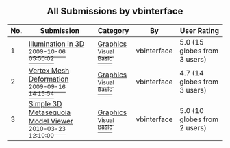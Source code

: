 ﻿<div align="center">

## All Submissions by vbinterface

</div>

No.  | Submission | Category | By   | User Rating
---- | ---------- | -------- | ---- | -----------
1 | [Illumination in 3D<br /><sup>2009-10-06 05:50:02</sup>](https://github.com/Planet-Source-Code/vbinterface-illumination-in-3d__1-72519) | [Graphics<br /><sup>Visual Basic</sup>](../ByCategory/graphics__1-46.md) | vbinterface | 5.0 (15 globes from 3 users)
2 | [Vertex Mesh Deformation<br /><sup>2009-09-16 14:15:54</sup>](https://github.com/Planet-Source-Code/vbinterface-vertex-mesh-deformation__1-72460) | [Graphics<br /><sup>Visual Basic</sup>](../ByCategory/graphics__1-46.md) | vbinterface | 4.7 (14 globes from 3 users)
3 | [Simple 3D Metasequoia Model Viewer<br /><sup>2010-03-23 12:10:00</sup>](https://github.com/Planet-Source-Code/vbinterface-simple-3d-metasequoia-model-viewer__1-73159) | [Graphics<br /><sup>Visual Basic</sup>](../ByCategory/graphics__1-46.md) | vbinterface | 5.0 (10 globes from 2 users)
